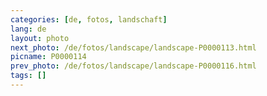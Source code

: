 ```yaml
---
categories: [de, fotos, landschaft]
lang: de
layout: photo
next_photo: /de/fotos/landscape/landscape-P0000113.html
picname: P0000114
prev_photo: /de/fotos/landscape/landscape-P0000116.html
tags: []
---
```


